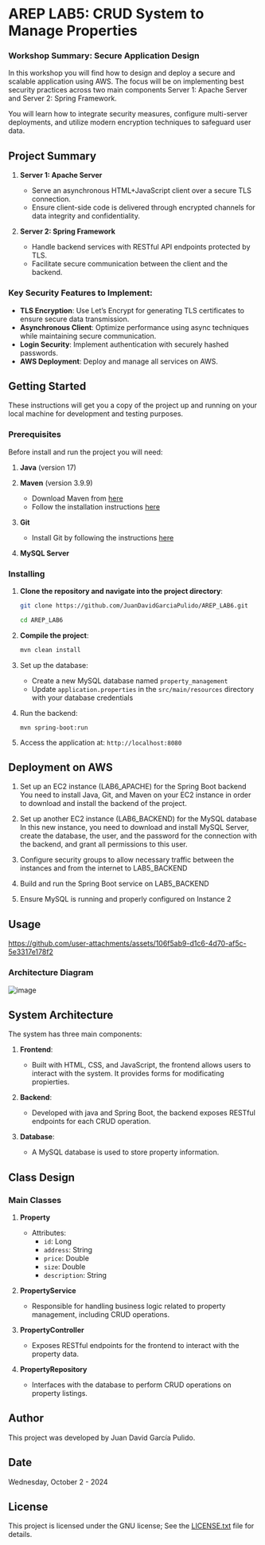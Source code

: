 # AREP LAB5: CRUD System to Manage Properties

### Workshop Summary: Secure Application Design

In this workshop you will find how to design and deploy a secure and scalable application using AWS. The focus will be on implementing best security practices across two main components Server 1: Apache Server and Server 2: Spring Framework.

You will learn how to integrate security measures, configure multi-server deployments, and utilize modern encryption techniques to safeguard user data.


## Project Summary

1. **Server 1: Apache Server**
   - Serve an asynchronous HTML+JavaScript client over a secure TLS connection.
   - Ensure client-side code is delivered through encrypted channels for data integrity and confidentiality.

2. **Server 2: Spring Framework**
   - Handle backend services with RESTful API endpoints protected by TLS.
   - Facilitate secure communication between the client and the backend.

### Key Security Features to Implement:
- **TLS Encryption**: Use Let’s Encrypt for generating TLS certificates to ensure secure data transmission.
- **Asynchronous Client**: Optimize performance using async techniques while maintaining secure communication.
- **Login Security**: Implement authentication with securely hashed passwords.
- **AWS Deployment**: Deploy and manage all services on AWS.

## Getting Started
These instructions will get you a copy of the project up and running on your local machine for development and testing purposes.

### Prerequisites

Before install and run the project you will need:

1. **Java** (version 17)

2. **Maven** (version 3.9.9)
    - Download Maven from [here](http://maven.apache.org/download.html)
    - Follow the installation instructions [here](http://maven.apache.org/download.html#Installation)

3. **Git**
    - Install Git by following the instructions [here](http://git-scm.com/book/en/v2/Getting-Started-Installing-Git)

4. **MySQL Server** 


### Installing

1. **Clone the repository and navigate into the project directory**:
    ```sh
    git clone https://github.com/JuanDavidGarciaPulido/AREP_LAB6.git

    cd AREP_LAB6
    ```

2. **Compile the project**:
   ```sh
   mvn clean install
   ```

3. Set up the database:
   - Create a new MySQL database named `property_management`
   - Update `application.properties` in the `src/main/resources` directory with your database credentials

4. Run the backend:
   ```
   mvn spring-boot:run
   ```
5. Access the application at:
   `http://localhost:8080`


## Deployment on AWS

1. Set up an EC2 instance (LAB6_APACHE) for the Spring Boot backend
You need to install Java, Git, and Maven on your EC2 instance in order to download and install the backend of the project.   

2. Set up another EC2 instance (LAB6_BACKEND) for the MySQL database
In this new instance, you need to download and install MySQL Server, create the database, the user, and the password for the connection with the backend, and grant all permissions to this user.
   
3. Configure security groups to allow necessary traffic between the instances and from the internet to LAB5_BACKEND

7. Build and run the Spring Boot service on LAB5_BACKEND
   
9. Ensure MySQL is running and properly configured on Instance 2



## Usage

https://github.com/user-attachments/assets/106f5ab9-d1c6-4d70-af5c-5e3317e178f2

### Architecture Diagram

![image](https://github.com/user-attachments/assets/d17bdbb3-cb33-4d81-8c79-30b7fbe1095f)


## System Architecture

The system has three main components:

1. **Frontend**: 
   - Built with HTML, CSS, and JavaScript, the frontend allows users to interact with the system. It provides forms for modificating propierties.

2. **Backend**:
   - Developed with java and Spring Boot, the backend exposes RESTful endpoints for each CRUD operation.
     
3. **Database**:
   - A MySQL database is used to store property information.

## Class Design

### Main Classes

1. **Property**
   - Attributes: 
     - `id`: Long 
     - `address`: String
     - `price`: Double
     - `size`: Double
     - `description`: String

2. **PropertyService**
   - Responsible for handling business logic related to property management, including CRUD operations.

3. **PropertyController**
   - Exposes RESTful endpoints for the frontend to interact with the property data.

4. **PropertyRepository**
   - Interfaces with the database to perform CRUD operations on property listings.

## Author
This project was developed by Juan David García Pulido.

## Date

Wednesday, October 2 - 2024

## License

This project is licensed under the GNU license; See the [LICENSE.txt](LICENSE.txt) file for details.